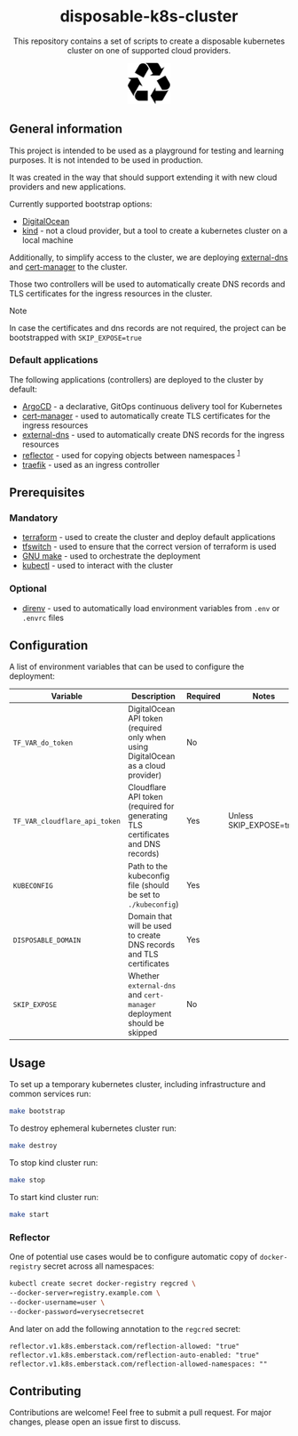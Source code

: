 <div align="center">

# disposable-k8s-cluster

This repository contains a set of scripts to create a disposable kubernetes cluster on one of supported cloud providers.

<img src="https://raw.githubusercontent.com/shini4i/assets/main/src/disposable-k8s-cluster/disposable.png" alt="Showcase" width="15%">

</div>

## General information

This project is intended to be used as a playground for testing and learning purposes. It is not intended to be used in
production.

It was created in the way that should support extending it with new cloud providers and new applications.

Currently supported bootstrap options:

* [DigitalOcean](https://www.digitalocean.com/)
* [kind](https://kind.sigs.k8s.io/) - not a cloud provider, but a tool to create a kubernetes cluster on a local machine

Additionally, to simplify access to the cluster, we are
deploying [external-dns](https://github.com/kubernetes-sigs/external-dns) and [cert-manager](https://cert-manager.io/)
to the cluster.

Those two controllers will be used to automatically create DNS records and TLS certificates for the ingress resources in
the cluster.

> [!NOTE]
> In case the certificates and dns records are not required, the project can be bootstrapped with `SKIP_EXPOSE=true`

### Default applications

The following applications (controllers) are deployed to the cluster by default:

* [ArgoCD](https://argoproj.github.io/argo-cd/) - a declarative, GitOps continuous delivery tool for Kubernetes
* [cert-manager](https://cert-manager.io/) - used to automatically create TLS certificates for the ingress resources
* [external-dns](https://github.com/kubernetes-sigs/external-dns) - used to automatically create DNS records for the
  ingress resources
* [reflector](https://github.com/emberstack/kubernetes-reflector) - used for copying objects between namespaces <sup>[1]</sup>
* [traefik](https://traefik.io/) - used as an ingress controller

## Prerequisites

### Mandatory

* [terraform](https://www.terraform.io/) - used to create the cluster and deploy default applications
* [tfswitch](https://tfswitch.warrensbox.com/) - used to ensure that the correct version of terraform is used
* [GNU make](https://www.gnu.org/software/make/) - used to orchestrate the deployment
* [kubectl](https://kubernetes.io/docs/tasks/tools/install-kubectl/) - used to interact with the cluster

### Optional

* [direnv](https://direnv.net/) - used to automatically load environment variables from `.env` or `.envrc` files

## Configuration

A list of environment variables that can be used to configure the deployment:

| Variable                      | Description                                                                        | Required | Notes                   |
|-------------------------------|------------------------------------------------------------------------------------|----------|-------------------------|
| `TF_VAR_do_token`             | DigitalOcean API token (required only when using DigitalOcean as a cloud provider) | No       |                         |
| `TF_VAR_cloudflare_api_token` | Cloudflare API token (required for generating TLS certificates and DNS records)    | Yes      | Unless SKIP_EXPOSE=true |
| `KUBECONFIG`                  | Path to the kubeconfig file (should be set to `./kubeconfig`)                      | Yes      |
| `DISPOSABLE_DOMAIN`           | Domain that will be used to create DNS records and TLS certificates                | Yes      |                         |
| `SKIP_EXPOSE`                 | Whether `external-dns` and `cert-manager` deployment should be skipped             | No       |                         |

<!-- BEGINNING OF PRE-COMMIT-MAKEFILE HOOK -->
## Usage

To set up a temporary kubernetes cluster, including infrastructure and common services run:

```bash
make bootstrap
```

To destroy ephemeral kubernetes cluster run:

```bash
make destroy
```

To stop kind cluster run:

```bash
make stop
```

To start kind cluster run:

```bash
make start
```

<!-- END OF PRE-COMMIT-MAKEFILE HOOK -->

### Reflector

One of potential use cases would be to configure automatic copy of `docker-registry` secret across all namespaces:

```bash
kubectl create secret docker-registry regcred \
--docker-server=registry.example.com \
--docker-username=user \
--docker-password=verysecretsecret
```

And later on add the following annotation to the `regcred` secret:
```
reflector.v1.k8s.emberstack.com/reflection-allowed: "true"
reflector.v1.k8s.emberstack.com/reflection-auto-enabled: "true"
reflector.v1.k8s.emberstack.com/reflection-allowed-namespaces: ""
```

## Contributing

Contributions are welcome! Feel free to submit a pull request. For major changes, please open an issue first to discuss.

[1]: #reflector
